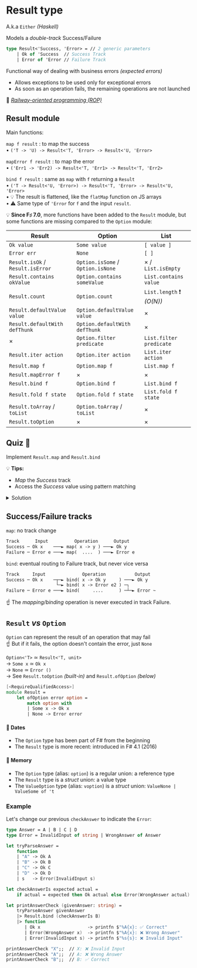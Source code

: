 # Result type

A.k.a `Either` _(Haskell)_

Models a _double-track_ Success/Failure

```fsharp
type Result<'Success, 'Error> = // 2 generic parameters
    | Ok of 'Success  // Success Track
    | Error of 'Error // Failure Track
```

Functional way of dealing with business errors _(expected errors)_

* Allows exceptions to be used only for exceptional errors
* As soon as an operation fails, the remaining operations are not launched

🔗 [_Railway-oriented programming (ROP)_](https://fsharpforfunandprofit.com/rop/)

## Result module

Main functions:

`map f result` : to map the success\
• `('T -> 'U) -> Result<'T, 'Error> -> Result<'U, 'Error>`

`mapError f result` : to map the error\
• `('Err1 -> 'Err2) -> Result<'T, 'Err1> -> Result<'T, 'Err2>`

`bind f result` : same as `map` with `f` returning a `Result`\
• `('T -> Result<'U, 'Error>) -> Result<'T, 'Error> -> Result<'U, 'Error>`\
• 💡 The result is flattened, like the `flatMap` function on JS arrays\
• ⚠️ Same type of `'Error` for `f` and the input `result`.

💡 **Since F♯ 7.0**, more functions have been added to the `Result` module, but some functions are missing compared to the `Option` module:

| Result                           | Option                            | List                     |
| -------------------------------- | --------------------------------- | ------------------------ |
| `Ok value`                       | `Some value`                      | `[ value ]`              |
| `Error err`                      | `None`                            | `[ ]`                    |
| `Result.isOk` / `Result.isError` | `Option.isSome` / `Option.isNone` | × / `List.isEmpty`       |
| `Result.contains okValue`        | `Option.contains someValue`       | `List.contains value`    |
| `Result.count`                   | `Option.count`                    | `List.length` ❗ _(O(N))_ |
| `Result.defaultValue value`      | `Option.defaultValue value`       | ×                        |
| `Result.defaultWith defThunk`    | `Option.defaultWith defThunk`     | ×                        |
| ×                                | `Option.filter predicate`         | `List.filter predicate`  |
| `Result.iter action`             | `Option.iter action`              | `List.iter action`       |
| `Result.map f`                   | `Option.map f`                    | `List.map f`             |
| `Result.mapError f`              | ×                                 | ×                        |
| `Result.bind f`                  | `Option.bind f`                   | `List.bind f`            |
| `Result.fold f state`            | `Option.fold f state`             | `List.fold f state`      |
| `Result.toArray` / `toList`      | `Option.toArray` / `toList`       | ×                        |
| `Result.toOption`                | ×                                 | ×                        |

## Quiz 🎲

Implement `Result.map` and `Result.bind`

💡 **Tips:**

* _Map_ the _Success_ track
* Access the _Success_ value using pattern matching

<details>

<summary>Solution</summary>

```fsharp
// ('T -> 'U) -> Result<'T, 'Error> -> Result<'U, 'Error>
let map f result =
    match result with
    | Ok x    -> Ok (f x)  // ☝ Ok -> Ok
    | Error e -> Error e   // ⚠️ The 2 `Error e` don't have the same type!

// ('T -> Result<'U, 'Error>) -> Result<'T, 'Error>
//                            -> Result<'U, 'Error>
let bind f result =
    match result with
    | Ok x    -> f x       // ☝ `f x` already returns a `Result`
    | Error e -> Error e
```

</details>

## Success/Failure tracks

`map`: no track change

```txt
Track      Input          Operation      Output
Success ─ Ok x    ───► map( x -> y ) ───► Ok y
Failure ─ Error e ───► map(  ....  ) ───► Error e
```

`bind`: eventual routing to Failure track, but never vice versa

```txt
Track     Input              Operation           Output
Success ─ Ok x    ─┬─► bind( x -> Ok y     ) ───► Ok y
                   └─► bind( x -> Error e2 ) ─┐
Failure ─ Error e ───► bind(     ....      ) ─┴─► Error ~
```

☝ The _mapping/binding_ operation is never executed in track Failure.

## `Result` _vs_ `Option`

`Option` can represent the result of an operation that may fail\
☝ But if it fails, the option doesn't contain the error, just `None`

`Option<'T>` ≃ `Result<'T, unit>`\
→ `Some x` ≃ `Ok x`\
→ `None` ≃ `Error ()`\
→ See `Result.toOption` _(built-in)_ and `Result.ofOption` _(below)_

```fsharp
[<RequireQualifiedAccess>]
module Result =
    let ofOption error option =
        match option with
        | Some x -> Ok x
        | None -> Error error
```

#### 📅 Dates

* The `Option` type has been part of F# from the beginning
* The `Result` type is more recent: introduced in F# 4.1 (2016)

#### 📝 Memory

* The `Option` type (alias: `option`) is a regular union: a reference type
* The `Result` type is a _struct_ union: a value type
* The `ValueOption` type (alias: `voption`) is a _struct_ union: `ValueNone | ValueSome of 't`

### Example

Let's change our previous `checkAnswer` to indicate the `Error`:

```fsharp
type Answer = A | B | C | D
type Error = InvalidInput of string | WrongAnswer of Answer

let tryParseAnswer =
    function
    | "A" -> Ok A
    | "B" -> Ok B
    | "C" -> Ok C
    | "D" -> Ok D
    | s   -> Error(InvalidInput s)

let checkAnswerIs expected actual =
    if actual = expected then Ok actual else Error(WrongAnswer actual)

let printAnswerCheck (givenAnswer: string) =
    tryParseAnswer givenAnswer
    |> Result.bind (checkAnswerIs B)
    |> function
       | Ok x                  -> printfn $"%A{x}: ✅ Correct"
       | Error(WrongAnswer x)  -> printfn $"%A{x}: ❌ Wrong Answer"
       | Error(InvalidInput s) -> printfn $"%s{s}: ❌ Invalid Input"

printAnswerCheck "X";;  // X: ❌ Invalid Input
printAnswerCheck "A";;  // A: ❌ Wrong Answer
printAnswerCheck "B";;  // B: ✅ Correct
```
